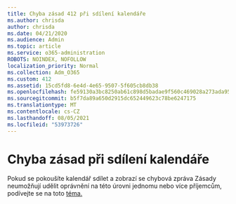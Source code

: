 ```yaml
---
title: Chyba zásad 412 při sdílení kalendáře
ms.author: chrisda
author: chrisda
ms.date: 04/21/2020
ms.audience: Admin
ms.topic: article
ms.service: o365-administration
ROBOTS: NOINDEX, NOFOLLOW
localization_priority: Normal
ms.collection: Adm_O365
ms.custom: 412
ms.assetid: 15cd5fd8-6e4d-4e65-9507-5f605cb8db38
ms.openlocfilehash: fe59130a3bc8250ab61c898d5badae9f560c469028a273ada9576109e18c330a
ms.sourcegitcommit: b5f7da89a650d2915dc652449623c78be6247175
ms.translationtype: MT
ms.contentlocale: cs-CZ
ms.lasthandoff: 08/05/2021
ms.locfileid: "53973726"
---
```

# <a name="policy-error-when-sharing-a-calendar"></a>Chyba zásad při sdílení kalendáře

Pokud se pokoušíte kalendář sdílet a zobrazí se chybová zpráva Zásady neumožňují udělit oprávnění na této úrovni jednomu nebo více příjemcům, podívejte se na toto [téma.](https://support.microsoft.com/help/3187524/policy-does-not-allow-granting-permissions-at-this-level-to-one-or-mor)
